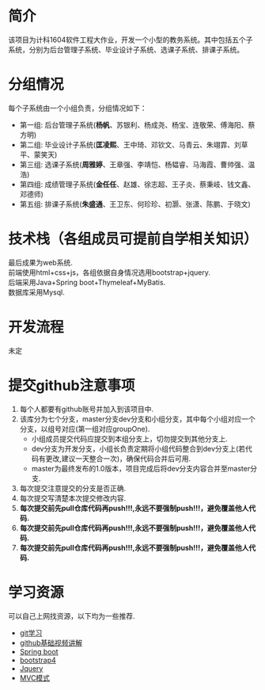 # 简介
该项目为计科1604软件工程大作业，开发一个小型的教务系统。其中包括五个子系统，分别为后台管理子系统、毕业设计子系统、选课子系统、排课子系统。

# 分组情况
每个子系统由一个小组负责，分组情况如下：  
+ 第一组: 后台管理子系统(**杨帆**、苏银利、杨成尧、杨宝、连敬荣、傅海阳、蔡方明)
+ 第二组: 毕业设计子系统(**匡凌熙**、王中琦、邓钦文、马青云、朱翊霏、刘草平、蒙笑天)
+ 第三组: 选课子系统(**周雅婷**、王章强、李靖恺、杨韫睿、马海霞、曹帅强、温浩)
+ 第四组: 成绩管理子系统(**金任任**、赵雄、徐志超、王子炎、蔡秉岐、钱文鑫、邓德师)
+ 第五组: 排课子系统(**朱盛通**、王卫东、何珍珍、初灏、张潇、陈鹏、于晓文)

# 技术栈（各组成员可提前自学相关知识）
最后成果为web系统.  
前端使用html+css+js，各组依据自身情况选用bootstrap+jquery.  
后端采用Java+Spring boot+Thymeleaf+MyBatis.  
数据库采用Mysql.  

# 开发流程
未定

# 提交github注意事项
1. 每个人都要有github账号并加入到该项目中.
2. 该库分为七个分支，master分支dev分支和小组分支，其中每个小组对应一个分支，以组号对应(第一组对应groupOne).
    + 小组成员提交代码应提交到本组分支上，切勿提交到其他分支上.
    + dev分支为开发分支，小组长负责定期将小组代码整合到dev分支上(若代码有更改,建议一天整合一次)，确保代码合并后可用.
    + master为最终发布的1.0版本，项目完成后将dev分支内容合并至master分支.
3. 每次提交注意提交的分支是否正确.
4. 每次提交写清楚本次提交修改内容.
5. **每次提交前先pull仓库代码再push!!!,永远不要强制push!!!，避免覆盖他人代码.**
6. **每次提交前先pull仓库代码再push!!!,永远不要强制push!!!，避免覆盖他人代码.**
7. **每次提交前先pull仓库代码再push!!!,永远不要强制push!!!，避免覆盖他人代码.**

# 学习资源
可以自己上网找资源，以下均为一些推荐.
+ [git学习](https://www.liaoxuefeng.com/wiki/0013739516305929606dd18361248578c67b8067c8c017b000/001373962845513aefd77a99f4145f0a2c7a7ca057e7570000)
+ [github基础视频讲解](https://www.imooc.com/learn/390)
+ [Spring boot](http://tengj.top/2017/04/24/springboot0/)
+ [bootstrap4](http://www.runoob.com/bootstrap4/bootstrap4-tutorial.html)
+ [Jquery](http://www.runoob.com/jquery/jquery-tutorial.html)
+ [MVC模式](https://baike.baidu.com/item/MVC%E6%A1%86%E6%9E%B6/9241230?fr=aladdin&fromid=85990&fromtitle=MVC)


